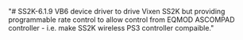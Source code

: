 "# SS2K-6.1.9 VB6 device driver to drive Vixen SS2K but providing programmable rate control to allow control from EQMOD ASCOMPAD controller - i.e. make SS2K wireless PS3 controller compaible." 
